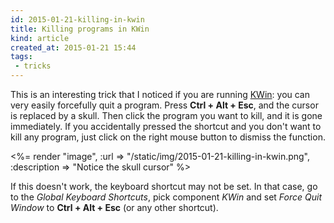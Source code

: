```yaml
---
id: 2015-01-21-killing-in-kwin
title: Killing programs in KWin
kind: article
created_at: 2015-01-21 15:44
tags:
 - tricks
---
```


This is an interesting trick that I noticed if you are running [KWin](http://en.wikipedia.org/wiki/KWin): you can very easily forcefully quit a program. Press **Ctrl + Alt + Esc**, and the cursor is replaced by a skull. Then click the program you want to kill, and it is gone immediately. If you accidentally pressed the shortcut and you don't want to kill any program, just click on the right mouse button to dismiss the function.

<!-- more -->

<%= render "image", :url => "/static/img/2015-01-21-killing-in-kwin.png", :description => "Notice the skull cursor" %>

If this doesn't work, the keyboard shortcut may not be set. In that case, go to the *Global Keyboard Shortcuts*, pick component *KWin* and set *Force Quit Window* to **Ctrl + Alt + Esc** (or any other shortcut).